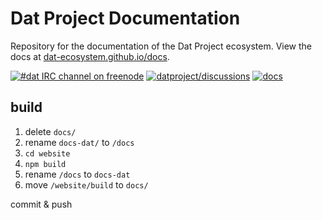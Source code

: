 # Dat Project Documentation

Repository for the documentation of the Dat Project ecosystem. View the docs at [dat-ecosystem.github.io/docs](http://dat-ecosystem.github.io/docs).

[![#dat IRC channel on freenode](https://img.shields.io/badge/irc%20channel-%23dat%20on%20freenode-blue.svg)](http://webchat.freenode.net/?channels=dat)
[![datproject/discussions](https://badges.gitter.im/Join%20Chat.svg)](https://gitter.im/datproject/discussions?utm_source=badge&utm_medium=badge&utm_campaign=pr-badge&utm_content=badge)
[![docs](https://img.shields.io/badge/Dat%20Project-Docs-green.svg)](http://dat-ecosystem.github.io/docs)

## build

1. delete `docs/`
2. rename `docs-dat/` to `/docs`
3. `cd website`
4. `npm build`
5. rename `/docs` to `docs-dat`
6. move `/website/build` to `docs/`

commit & push
